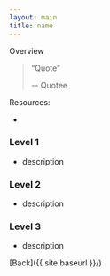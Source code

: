 ```yaml
---
layout: main
title: name
---
```

Overview



>“Quote”
>
> -- Quotee


Resources:

 - []()

### Level 1
 - description

### Level 2
 - description

### Level 3
 - description


[Back]({{ site.baseurl }}/)
